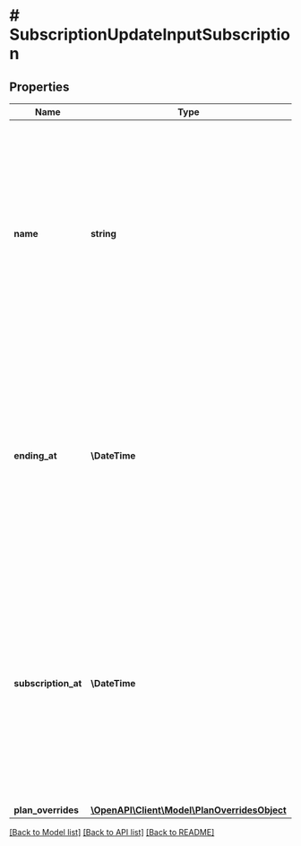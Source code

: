 # # SubscriptionUpdateInputSubscription

## Properties

Name | Type | Description | Notes
------------ | ------------- | ------------- | -------------
**name** | **string** | The display name of the subscription on an invoice. This field allows for customization of the subscription&#39;s name for billing purposes, especially useful when a single customer has multiple subscriptions using the same plan. | [optional]
**ending_at** | **\DateTime** | The effective end date of the subscription. If this field is set to null, the subscription will automatically renew. This date should be provided in ISO 8601 datetime format, and use Coordinated Universal Time (UTC). | [optional]
**subscription_at** | **\DateTime** | The start date and time of the subscription. This field can only be modified for pending subscriptions that have not yet started. This date should be provided in ISO 8601 datetime format and expressed in Coordinated Universal Time (UTC). | [optional]
**plan_overrides** | [**\OpenAPI\Client\Model\PlanOverridesObject**](PlanOverridesObject.md) |  | [optional]

[[Back to Model list]](../../README.md#models) [[Back to API list]](../../README.md#endpoints) [[Back to README]](../../README.md)
